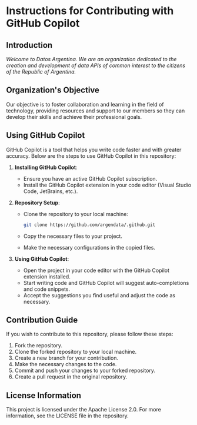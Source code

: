 # Instructions for Contributing with GitHub Copilot

## Introduction

*Welcome to Datos Argentina. We are an organization dedicated to the creation and development of data APIs of common interest to the citizens of the Republic of Argentina.*

## Organization's Objective

Our objective is to foster collaboration and learning in the field of technology, providing resources and support to our members so they can develop their skills and achieve their professional goals.

## Using GitHub Copilot

GitHub Copilot is a tool that helps you write code faster and with greater accuracy. Below are the steps to use GitHub Copilot in this repository:

1. **Installing GitHub Copilot**:
   - Ensure you have an active GitHub Copilot subscription.
   - Install the GitHub Copilot extension in your code editor (Visual Studio Code, JetBrains, etc.).

2. **Repository Setup**:
   - Clone the repository to your local machine:

     ```bash
     git clone https://github.com/argendata/.github.git
     ```

   - Copy the necessary files to your project.
   - Make the necessary configurations in the copied files.

3. **Using GitHub Copilot**:
   - Open the project in your code editor with the GitHub Copilot extension installed.
   - Start writing code and GitHub Copilot will suggest auto-completions and code snippets.
   - Accept the suggestions you find useful and adjust the code as necessary.

## Contribution Guide

If you wish to contribute to this repository, please follow these steps:

1. Fork the repository.
2. Clone the forked repository to your local machine.
3. Create a new branch for your contribution.
4. Make the necessary changes to the code.
5. Commit and push your changes to your forked repository.
6. Create a pull request in the original repository.

## License Information

This project is licensed under the Apache License 2.0. For more information, see the LICENSE file in the repository.
